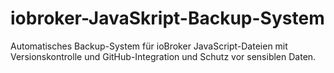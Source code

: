 # iobroker-JavaSkript-Backup-System
Automatisches Backup-System für ioBroker JavaScript-Dateien mit Versionskontrolle und GitHub-Integration und Schutz vor sensiblen Daten.
